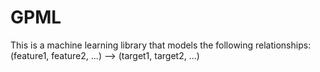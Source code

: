 # GPML
This is a machine learning library that models the following relationships:
(feature1, feature2, ...) --> (target1, target2, ...)
